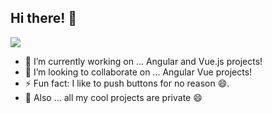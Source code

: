 ## Hi there! 👋
![](https://komarev.com/ghpvc/?username=alin-antoci&color=9f90d0)


- 🔭  I’m currently working on ... Angular and Vue.js projects!
- 👯  I’m looking to collaborate on ... Angular Vue projects!
- ⚡  Fun fact: I like to push buttons for no reason 😄.
- 🦄  Also ... all my cool projects are private 😄
